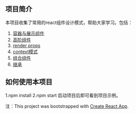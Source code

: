 

## 项目简介
本项目收集了常用的react组件设计模式，帮助大家学习。包括：
1. [容器与展示组件](src/pattern1/GetTextContainer.js)
2. [高阶组件](src/pattern2/HOC.js)
3. [render props](src/pattern3/RenderProps.js)
4. [context模式](src/pattern4/Context.js)
5. [组合组件](src/pattern5/Compound.js)
6. [继承](src/pattern6/Base.js)

## 如何使用本项目
1.npm install
2.npm start
启动项目后即可看到项目示例。


注：This project was bootstrapped with [Create React App](https://github.com/facebook/create-react-app).